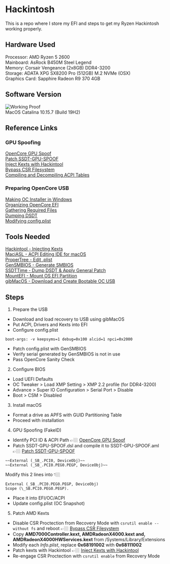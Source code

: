 # Hackintosh
This is a repo where I store my EFI and steps to get my Ryzen Hackintosh working properly.


## Hardware Used
Processor: AMD Ryzen 5 2600  
Mainboard: AsRock B450M Steel Legend  
Memory: Corsair Vengeance (2x8GB) DDR4-3200  
Storage: ADATA XPG SX8200 Pro (512GB) M.2 NVMe (OSX)  
Graphics Card: Sapphire Radeon R9 370 4GB  


## Software Version
![Working Proof](https://i.ibb.co/gmnrjrr/Screenshot-2020-10-20-at-12-55-36-AM.png)  
MacOS Catalina 10.15.7 (Build 19H2)


## Reference Links
### GPU Spoofing
[OpenCore GPU Spoof](https://dortania.github.io/Getting-Started-With-ACPI/Universal/spoof.html)  
[Patch SSDT-GPU-SPOOF](https://www.reddit.com/r/hackintosh/comments/g3tsgn/i_cant_spoof_my_r9_270_and_cant_disable_my_rtx/)  
[Inject Kexts with Hackintool](https://www.tonymacx86.com/threads/guide-installing-3rd-party-kexts-el-capitan-sierra-high-sierra-mojave-catalina.268964/)  
[Bypass CSR Filesystem](https://apple.stackexchange.com/questions/388469/unable-to-mount-read-write-in-os-catalina-10-15-4-in-single-user-mode)  
[Compiling and Decompiling ACPI Tables](https://dortania.github.io/Getting-Started-With-ACPI/Manual/compile.html#macos)  

### Preparing OpenCore USB
[Making OC Installer in Windows](https://dortania.github.io/OpenCore-Install-Guide/installer-guide/winblows-install.html)  
[Organizing OpenCore EFI](https://dortania.github.io/OpenCore-Install-Guide/installer-guide/opencore-efi.html)  
[Gathering Required Files](https://dortania.github.io/OpenCore-Install-Guide/ktext.html)  
[Dumping DSDT](https://dortania.github.io/Getting-Started-With-ACPI/Manual/dump.html#from-windows)  
[Modifying config.plist](https://dortania.github.io/OpenCore-Install-Guide/AMD/zen.html#starting-point)  

## Tools Needed
[Hackintool - Injecting Kexts](https://github.com/headkaze/Hackintool)  
[MaciASL - ACPI Editing IDE for macOS](https://github.com/acidanthera/MaciASL)  
[ProperTree - Edit .plist](https://github.com/corpnewt/ProperTree)  
[GenSMBIOS - Generate SMBIOS](https://github.com/corpnewt/GenSMBIOS)  
[SSDTTime - Dump DSDT & Apply General Patch](https://github.com/corpnewt/SSDTTime)  
[MountEFI - Mount OS EFI Partition](https://github.com/corpnewt/MountEFI)  
[gibMacOS - Download and Create Bootable OC USB](https://github.com/corpnewt/gibMacOS)  


## Steps
1. Prepare the USB
- Download and load recovery to USB using gibMacOS
- Put ACPI, Drivers and Kexts into EFI
- Configure config.plist
```
boot-args: -v keepsyms=1 debug=0x100 alcid=1 npci=0x2000
```
- Patch config.plist with GenSMBIOS
- Verify serial generated by GenSMBIOS is not in use
- Pass OpenCore Sanity Check

2. Configure BIOS
- Load UEFI Defaults
- OC Tweaker > Load XMP Setting > XMP 2.2 profile (for DDR4-3200)
- Advance > Super IO Configuration > Serial Port > Disable
- Boot > CSM > Disabled

3. Install macOS
- Format a drive as APFS with GUID Partitioning Table
- Proceed with installation

4. GPU Spoofing (FakeID)
- Identify PCI ID & ACPI Path 👉🏼 [OpenCore GPU Spoof](https://dortania.github.io/Getting-Started-With-ACPI/Universal/spoof.html)
- Patch SSDT-GPU-SPOOF.dsl and compile it to SSDT-GPU-SPOOF.aml 👉🏼 [Patch SSDT-GPU-SPOOF](https://www.reddit.com/r/hackintosh/comments/g3tsgn/i_cant_spoof_my_r9_270_and_cant_disable_my_rtx/)
```
~~External (_SB_.PCI0, DeviceObj)~~
~~External (_SB_.PCI0.PEG0.PEGP, DeviceObj)~~
```
Modify this 2 lines into 👇🏼
```
External (_SB_.PCI0.PEG0.PEGP, DeviceObj)
Scope (\_SB.PCI0.PEG0.PEGP).
```
- Place it into EFI/OC/ACPI
- Update config.plist (OC Snapshot)

5. Patch AMD Kexts
- Disable CSR Proctection from Recovery Mode with `csrutil enable --without fs` and reboot 👉🏼 [Bypass CSR Filesystem](https://apple.stackexchange.com/questions/388469/unable-to-mount-read-write-in-os-catalina-10-15-4-in-single-user-mode)
- Copy **AMD7000Controller.kext, AMDRadeonX4000.kext and, AMDRadeonX4000HWServices.kext** from /Systems/Library/Extensions 
- Modify each *Info.plist*, replace **0x68191002** with **0x68111002** 
- Patch kexts with Hackintool 👉🏼 [Inject Kexts with Hackintool](https://www.tonymacx86.com/threads/guide-installing-3rd-party-kexts-el-capitan-sierra-high-sierra-mojave-catalina.268964/)
- Re-engage CSR Proctection with `csrutil enable` from Recovery Mode
